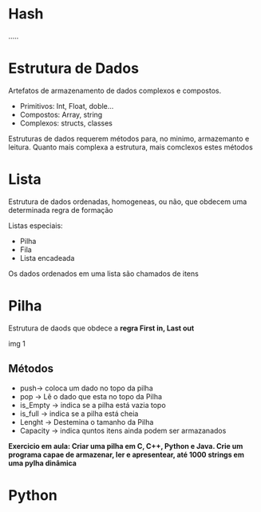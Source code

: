 # Hash
.....

# Estrutura de Dados 

Artefatos de armazenamento de dados complexos e compostos.
- Primitivos: Int, Float, doble...
- Compostos: Array, string
- Complexos: structs, classes

Estruturas de dados requerem métodos para, no minimo, armazemanto e leitura. Quanto mais complexa a estrutura, mais comclexos estes métodos

# Lista 
Estrutura de dados ordenadas, homogeneas, ou não, que obdecem uma determinada regra de formação

Listas especiais: 
 - Pilha 
 - Fila
 - Lista encadeada

 Os dados ordenados em uma lista são chamados de itens

 # Pilha
 Estrutura de daods que obdece a **regra First in, Last out**

img 1 

## Métodos 

 - push-> coloca um dado no topo da pilha
 - pop -> Lê o dado que esta no topo da Pilha
 - is_Empty -> indica se a pilha está vazia topo
 - is_full -> indica se a pilha está cheia 
 - Lenght -> Destemina o tamanho da Pilha
 - Capacity -> indica quntos itens ainda podem ser armazanados

**Exercicio em aula: Criar uma pilha em C, C++, Python e Java. Crie um programa capae de armazenar, ler e apresentear, até 1000 strings em uma pylha dinâmica**   

# Python
